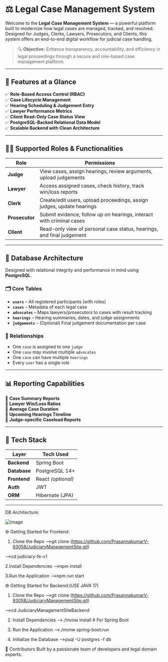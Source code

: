 
# ⚖️ Legal Case Management System

Welcome to the **Legal Case Management System** — a powerful platform built to modernize how legal cases are managed, tracked, and resolved. Designed for Judges, Clerks, Lawyers, Prosecutors, and Clients, this system offers an end-to-end digital workflow for judicial case handling.

> 🔍 **Objective:** Enhance transparency, accountability, and efficiency in legal proceedings through a secure and role-based case management platform.

---

## 🚀 Features at a Glance

✅ **Role-Based Access Control (RBAC)**  
✅ **Case Lifecycle Management**  
✅ **Hearing Scheduling & Judgement Entry**  
✅ **Lawyer Performance Metrics**  
✅ **Client Read-Only Case Status View**  
✅ **PostgreSQL-Backed Relational Data Model**  
✅ **Scalable Backend with Clean Architecture**

---

## 🧑‍⚖️ Supported Roles & Functionalities

| Role         | Permissions                                                                 |
|--------------|-------------------------------------------------------------------------------|
| **Judge**     | View cases, assign hearings, review arguments, upload judgements            |
| **Lawyer**    | Access assigned cases, check history, track win/loss reports                |
| **Clerk**     | Create/edit users, upload proceedings, assign judges, update hearings       |
| **Prosecutor**| Submit evidence, follow up on hearings, interact with criminal cases        |
| **Client**    | Read-only view of personal case status, hearings, and final judgement       |

---

## 🧱 Database Architecture

Designed with relational integrity and performance in mind using **PostgreSQL**.

### 🗂️ Core Tables

- **`users`** – All registered participants (with roles)
- **`cases`** – Metadata of each legal case
- **`advocates`** – Maps lawyers/prosecutors to cases with result tracking
- **`hearings`** – Hearing summaries, dates, and judge assignments
- **`judgements`** – (Optional) Final judgement documentation per case

### 🔄 Relationships

- One `case` is assigned to one `judge`
- One `case` may involve multiple `advocates`
- One `case` can have multiple `hearings`
- Every `user` has a single role

---

## 📊 Reporting Capabilities

📌 **Case Summary Reports**  
📌 **Lawyer Win/Loss Ratios**  
📌 **Average Case Duration**  
📌 **Upcoming Hearings Timeline**  
📌 **Judge-specific Caseload Reports**

---

## 🧪 Tech Stack

| Layer         | Tech Used                     |
|---------------|-------------------------------|
| **Backend**   |  Spring Boot                   |
| **Database**  |  PostgreSQL 14+                |
| **Frontend**  |  React *(optional)*            |
| **Auth**      |  JWT                          |
| **ORM**       |  Hibernate (JPA)              |

---

DB Architecture:


![image](https://github.com/user-attachments/assets/cbab6e5e-74e8-42c2-a3f8-741dd1fd64ec)

⚙️ Getting Started for Frontend:
1. Clone the Repo
-->git clone (https://github.com/PrasannakumarV-93058/JudiciaryManagementSite.git)

-->cd judiciary-fe-v1

2.Install Dependencies
-->npm install

3.Run the Application
-->npm run start

⚙️ Getting Started for Backend:(USE JAVA 17)
1. Clone the Repo
-->git clone (https://github.com/PrasannakumarV-93058/JudiciaryManagementSite.git)

-->cd JudiciaryManagementSiteBackend


2. Install Dependencies
-->./mvnw install     # For Spring Boot

4. Run the Application
-->./mvnw spring-boot:run

5. Initialize the Database
-->psql -U postgres -f db


👥 Contributors
Built by a passionate team of developers and legal domain experts.




